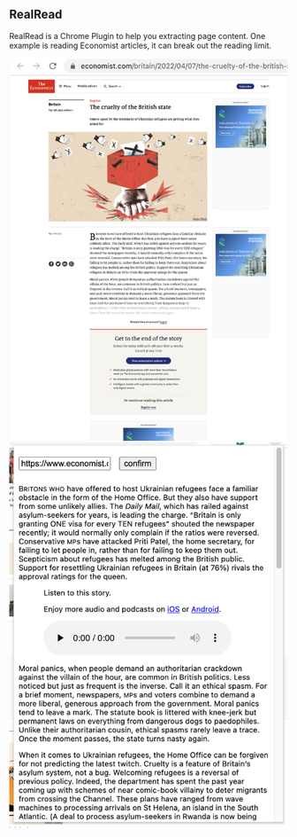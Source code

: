 ## RealRead

RealRead is a Chrome Plugin to help you extracting page content. One example is reading Economist articles, it can break out the reading limit.

![economist article](/assets/economist.png)
![use example](/assets/example.png)
